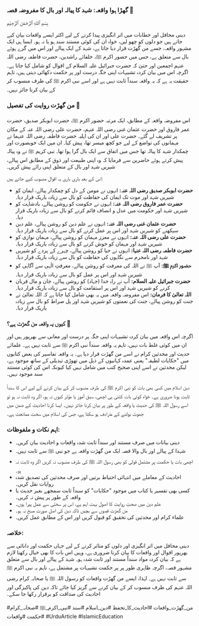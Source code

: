 ### گھڑا ہوا واقعہ: شہد کا پیالہ اور بال کا مفروضہ قصہ 🚨
بِسْمِ ٱللهِ ٱلرَّحْمَٰنِ ٱلرَّحِيْمِ

دینی محافل اور خطابات میں اثر انگیزی پیدا کرنے کے لیے اکثر ایسے واقعات بیان کیے جاتے ہیں جو دلوں کو چھو لیں، خواہ ان کی کوئی مستند سند ہو یا نہ ہو۔ ایسا ہی ایک مشہور واقعہ، جسے من گھڑت قرار دیا جاتا ہے، شہد کے ایک پیالے اور اس میں گرے ہوئے بال سے متعلق ہے، جس میں حضور اکرم ﷺ، خلفائے راشدین، حضرت فاطمہ رضی اللہ عنہم اجمعین اور حتیٰ کہ حضرت جبرائیل علیہ السلام کے اقوال کو شامل کیا جاتا ہے۔ اگرچہ اس میں بیان کردہ تشبیہات اپنی جگہ درست اور پر حکمت دکھائی دیتی ہیں، تاہم حقیقت یہ ہے کہ یہ واقعہ سنداً ثابت نہیں ہے اور اسے نبی اکرم ﷺ کی طرف منسوب کر کے بیان کرنا جائز نہیں۔

### من گھڑت روایت کی تفصیل 📖
اس مفروضہ واقعہ کے مطابق، ایک مرتبہ حضور اکرم ﷺ، حضرت ابوبکر صدیق، حضرت عمر فاروق اور حضرت عثمان غنی رضی اللہ عنہم، حضرت علی رضی اللہ عنہ کے مکان پر تشریف لے گئے۔ حضرت علی اور ان کی اہلیہ حضرت فاطمہ رضی اللہ عنہما نے مہمانوں کی تواضع کے لیے جو کچھ میسر تھا، پیش کیا۔ ان میں ایک خوبصورت اور چمکدار شہد کا پیالہ تھا جس میں اتفاق سے ایک بال گرا ہوا تھا۔ نبی کریم ﷺ نے وہ پیالہ پیش کرتے ہوئے حاضرین سے فرمایا کہ وہ اپنی طبیعت اور ذوق کے مطابق اس پیالے، شیریں شہد اور بال کے متعلق اپنی رائے پیش کریں۔

اس کے بعد باری باری یہ اقوال منسوب کیے جاتے ہیں:

* **حضرت ابوبکر صدیق رضی اللہ عنہ:** انہوں نے مومن کے دل کو چمکدار پیالے، ایمان کو شیریں شہد اور موت تک ایمان کی حفاظت کو بال سے زیادہ باریک قرار دیا۔
* **حضرت عمر فاروق رضی اللہ عنہ:** انہوں نے حکومت کو روشن پیالے، بادشاہت کو شیریں شہد اور حکومت میں عدل و انصاف قائم کرنے کو بال سے زیادہ باریک قرار دیا۔
* **حضرت عثمان غنی رضی اللہ عنہ:** انہوں نے علم دین کو روشن پیالے، علم دین سیکھنے کو شیریں شہد اور اس پر عمل کرنے کو بال سے زیادہ باریک قرار دیا۔
* **حضرت علی رضی اللہ عنہ:** انہوں نے معزز مہمان کو روشن پیالے، مہمان نوازی کو شیریں شہد اور مہمان کو خوش کرنے کو بال سے زیادہ باریک قرار دیا۔
* **حضرت فاطمہ رضی اللہ عنہا:** انہوں نے حیا کو روشن پیالے، چہرے کے پردے کو شیریں شہد اور نامحرم سے نگاہوں کی حفاظت کو بال سے زیادہ باریک قرار دیا۔
* **حضور اکرم ﷺ:** آپ ﷺ نے اللہ کی معرفت کو روشن پیالے، معرفتِ الٰہی سے آگاہی کو شیریں شہد اور اس پر عمل کو بال سے زیادہ باریک قرار دیا۔
* **حضرت جبرائیل علیہ السلام:** آپ نے راہِ خدا (جہاد) کو روشن پیالے، جان و مال قربان کرنے کو شیریں شہد اور اس پر استقامت کو بال سے زیادہ باریک قرار دیا۔
* **اللہ تعالیٰ کا فرمان:** اس مفروضہ واقعہ میں یہ بھی شامل کیا جاتا ہے کہ اللہ تعالیٰ نے جنت کو روشن پیالے، جنت کی نعمتوں کو شیریں شہد اور پل صراط کو بال سے زیادہ باریک قرار دیا۔

### کیوں یہ واقعہ من گھڑت ہے؟ 🚨
اگرچہ اس واقعہ میں بیان کردہ تشبیہات اپنی جگہ پر درست اور معانی سے بھرپور ہیں اور ان میں کوئی غلط بات نہیں، تاہم یہ واقعہ سنداً نبی اکرم ﷺ سے ثابت نہیں ہے۔ علمائے حدیث اور محدثین کرام نے اسے من گھڑت قرار دیا ہے۔ یہ واقعہ تفاسیر کی بعض کتابوں میں "حکایات لطیفہ" یعنی عمدہ کہانیوں کے ذیل میں تھوڑی تبدیلی کے ساتھ موجود ہے، لیکن محدثین نے اسے اپنی صحیح کتب میں شامل نہیں کیا کیونکہ اس کی کوئی مستند سند موجود نہیں۔

دین اسلام میں کسی بھی بات کو نبی اکرم ﷺ کی طرف منسوب کر کے بیان کرنے کے لیے اس کا سنداً ثابت ہونا ضروری ہے۔ خواہ کوئی بات کتنی ہی اچھی، سبق آموز یا مؤثر کیوں نہ ہو، اگر وہ ثابت نہ ہو تو اسے رسول اللہ ﷺ کی حدیث یا واقعہ کے طور پر بیان کرنا جائز نہیں۔ ایسا کرنا احادیث کے ضمن میں جھوٹ بولنے کے مترادف ہو سکتا ہے، جس کی اسلام میں سخت ممانعت ہے۔

### اہم نکات و ملفوظات:
* دینی بیانات میں صرف مستند اور سنداً ثابت شدہ واقعات و احادیث بیان کریں۔
* شہدا کے پیالے اور بال والا قصہ ایک من گھڑت واقعہ ہے جو نبی ﷺ سے ثابت نہیں۔
* اچھی بات یا حکمت پر مشتمل قولی کو بھی رسول اللہ ﷺ کی طرف منسوب نہ کریں اگر وہ ثابت نہ ہو۔
* احادیث کے معاملے میں انتہائی احتیاط برتیں اور صرف محدثین کی تصدیق شدہ روایات نقل کریں۔
* کسی بھی تفسیر یا کتاب میں موجود "حکایات" کو سنداً ثابت سمجھے بغیر حدیث یا واقعہ کے طور پر پیش نہ کریں۔
* علمِ دین میں صحتِ روایت کا اصول بہت اہم ہے، اس پر سختی سے عمل پیرا ہوں۔
* من گھڑت قصوں سے بچیں تاکہ دین کی اصل صورت مسخ نہ ہو۔
* علماء کرام اور محدثین کی تحقیق کو قبول کریں اور اس کے مطابق عمل کریں۔

### خلاصہ:
دینی محافل میں اثر انگیزی اور دلوں کو متاثر کرنے کے لیے جہاں حکمت اور دانائی سے بھرپور اقوال اور واقعات کا بیان کرنا ضروری ہے، وہیں اس بات کا بھی خیال رکھنا لازم ہے کہ بیان کردہ مواد سنداً مستند اور ثابت شدہ ہو۔ شہد کے پیالے اور بال سے متعلق مشہور قصہ، اگرچہ ظاہری طور پر پر حکمت تشبیہات پر مشتمل ہے، تاہم یہ نبی اکرم ﷺ سے ثابت نہیں ہے۔ لہٰذا، ایسے من گھڑت واقعات کو رسول اللہ ﷺ یا صحابہ کرام رضی اللہ عنہم کی طرف منسوب کر کے بیان کرنے سے گریز کیا جائے تاکہ دین کی پاکیزگی اور احادیث کی صداقت کو برقرار رکھا جا سکے۔

#من_گھڑت_واقعات #احادیث_کا_تحفظ #دین_اسلام #سند #نبی_اکرم_ﷺ #صحابہ_کرام #حکمت #واقعات #UrduArticle #IslamicEducation